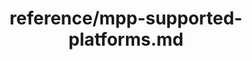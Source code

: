 ---
title: reference/mpp-supported-platforms.md
showAuthorInfo: false
redirect_path: /docs/mpp-supported-platforms
---